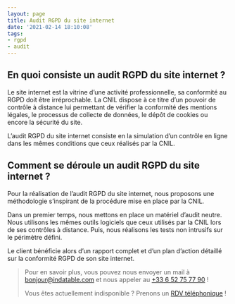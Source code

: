 ```yaml
---
layout: page
title: Audit RGPD du site internet
date: '2021-02-14 18:10:08'
tags:
- rgpd
- audit
---
```


## En quoi consiste un audit RGPD du site internet ?

Le site internet est la vitrine d’une activité professionnelle, sa conformité au RGPD doit être irréprochable. La CNIL dispose à ce titre d’un pouvoir de contrôle à distance lui permettant de vérifier la conformité des mentions légales, le processus de collecte de données, le dépôt de cookies ou encore la sécurité du site.

L’audit RGPD du site internet consiste en la simulation d’un contrôle en ligne dans les mêmes conditions que ceux réalisés par la CNIL.

## Comment se déroule un audit RGPD du site internet ?

Pour la réalisation de l’audit RGPD du site internet, nous proposons une méthodologie s’inspirant de la procédure mise en place par la CNIL.

Dans un premier temps, nous mettons en place un matériel d’audit neutre. Nous utilisons les mêmes outils logiciels que ceux utilisés par la CNIL lors de ses contrôles à distance. Puis, nous réalisons les tests non intrusifs sur le périmètre défini.

Le client bénéficie alors d’un rapport complet et d’un plan d’action détaillé sur la conformité RGPD de son site internet.

> Pour en savoir plus, vous pouvez nous envoyer un mail à [bonjour@indatable.com](mailto:bonjour@indatable.com) et nous appeler au [+33 6 52 75 77 90](tel:0033652757790) !  
>   
> Vous êtes actuellement indisponible ? Prenons un [RDV téléphonique](https://calendly.com/indatable/rdv) !

